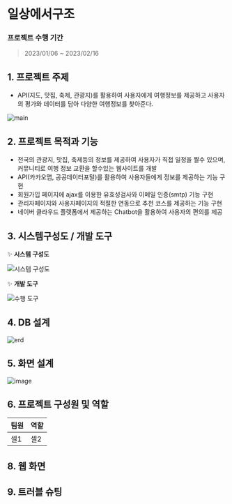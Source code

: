 # 일상에서구조
### 프로젝트 수행 기간
> 2023/01/06 ~ 2023/02/16

## 1. 프로젝트 주제
+ API(지도, 맛집, 축제, 관광지)를 활용하여 사용자에게 여행정보를 제공하고 사용자의 평가와 데이터를 담아 다양한 여행정보를 찾아준다.

![main](https://user-images.githubusercontent.com/117332854/218946416-f6879688-4070-4743-958a-ec42c725d8a7.png)

## 2. 프로젝트 목적과 기능
+ 전국의 관광지, 맛집, 축제등의 정보를 제공하여 사용자가 직접 일정을 짤수 있으며, 커뮤니티로 여행 정보 교환을 할수있는 웹사이트를 개발
+ API(카카오맵, 공공데이터포털)를 활용하여 사용자들에게 정보를 제공하는 기능 구현
+ 회원가입 페이지에 ajax를 이용한 유효성검사와 이메일 인증(smtp) 기능 구현 
+ 관리자페이지와 사용자페이지의 적절한 연동으로 추천 코스를 제공하는 기능 구현
+ 네이버 클라우드 플랫폼에서 제공하는 Chatbot을 활용하여 사용자의 편의를 제공
## 3. 시스템구성도 / 개발 도구
✨ **시스템 구성도**

![시스템 구성도](https://user-images.githubusercontent.com/117332854/218950415-1120a874-3d35-40c1-9d2b-f50fd0af9c46.png)

✨ **개발 도구**

![수행 도구](https://user-images.githubusercontent.com/117332854/218965156-b3ba51c9-3a5f-4e67-a003-4296a5c3a1ef.png)

## 4. DB 설계

![erd](https://user-images.githubusercontent.com/117332854/218951391-63c2dfa1-11ef-4b54-90aa-5736d680e81a.png)

## 5. 화면 설계

![image](https://user-images.githubusercontent.com/117332854/218951877-dc0a07cf-675c-4a54-9d01-2296603ee9f9.png)

## 6. 프로젝트 구성원 및 역할

팀원|역할
---|---
셀1|셀2


## 8. 웹 화면

## 9. 트러블 슈팅
